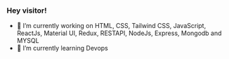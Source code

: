 ### Hey visitor!



- 🔭 I’m currently working on HTML, CSS, Tailwind CSS, JavaScript, ReactJs, Material UI, Redux, RESTAPI, NodeJs, Express, Mongodb and MYSQL
- 🌱 I’m currently learning Devops



